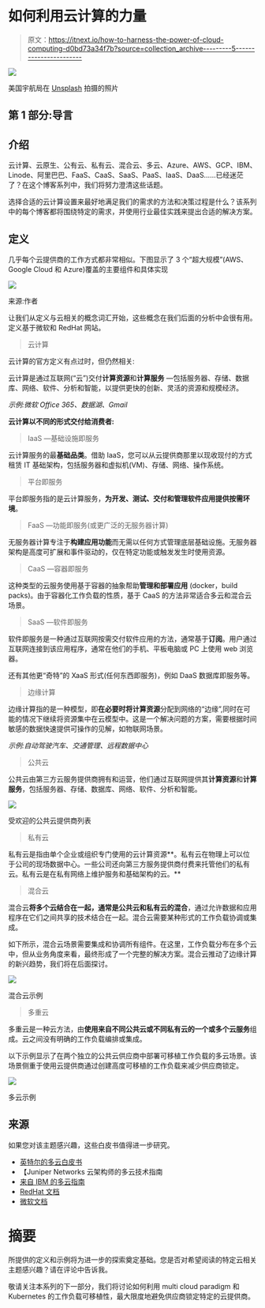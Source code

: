 # 如何利用云计算的力量

> 原文：<https://itnext.io/how-to-harness-the-power-of-cloud-computing-d0bd73a34f7b?source=collection_archive---------5----------------------->

![](img/f8f8355a58a490ad1339a64f391fee7d.png)

美国宇航局在 [Unsplash](https://unsplash.com/?utm_source=unsplash&utm_medium=referral&utm_content=creditCopyText) 拍摄的照片

## 第 1 部分:导言

## 介绍

云计算、云原生、公有云、私有云、混合云、多云、Azure、AWS、GCP、IBM、Linode、阿里巴巴、FaaS、CaaS、SaaS、PaaS、IaaS、DaaS……已经迷茫了？在这个博客系列中，我们将努力澄清这些话题。

选择合适的云计算设置来最好地满足我们的需求的方法和决策过程是什么？该系列中的每个博客都将围绕特定的需求，并使用行业最佳实践来提出合适的解决方案。

## 定义

几乎每个云提供商的工作方式都非常相似。下图显示了 3 个“超大规模”(AWS、Google Cloud 和 Azure)覆盖的主要组件和具体实现

![](img/16fbdbe09ce4aa75931b57a74772403d.png)

来源:作者

让我们从定义与云相关的概念词汇开始，这些概念在我们后面的分析中会很有用。定义基于微软和 RedHat 网站。

> 云计算

云计算的官方定义有点过时，但仍然相关:

云计算是通过互联网(“云”)交付**计算资源**和**计算服务** —包括服务器、存储、数据库、网络、软件、分析和智能，以提供更快的创新、灵活的资源和规模经济。

*示例:微软 Office 365、数据湖、Gmail*

**云计算以不同的形式交付给消费者:**

> IaaS —基础设施即服务

云计算服务的最**基础品类**。借助 IaaS，您可以从云提供商那里以现收现付的方式租赁 IT 基础架构，包括服务器和虚拟机(VM)、存储、网络、操作系统。

> 平台即服务

平台即服务指的是云计算服务，**为开发、测试、交付和管理软件应用提供按需环境**。

> FaaS —功能即服务(或更广泛的无服务器计算)

无服务器计算专注于**构建应用功能**而无需以任何方式管理底层基础设施。无服务器架构是高度可扩展和事件驱动的，仅在特定功能或触发发生时使用资源。

> CaaS —容器即服务

这种类型的云服务使用基于容器的抽象帮助**管理和部署应用** (docker，build packs)。由于容器化工作负载的性质，基于 CaaS 的方法非常适合多云和混合云场景。

> SaaS —软件即服务

软件即服务是一种通过互联网按需交付软件应用的方法，通常基于**订阅**。用户通过互联网连接到该应用程序，通常在他们的手机、平板电脑或 PC 上使用 web 浏览器。

还有其他更“奇特”的 XaaS 形式(任何东西即服务)，例如 DaaS 数据库即服务等。

> 边缘计算

边缘计算指的是一种模型，即**在必要时将计算资源**分配到网络的“边缘”,同时在可能的情况下继续将资源集中在云模型中。这是一个解决问题的方案，需要根据时间敏感的数据快速提供可操作的见解，如物联网场景。

*示例:自动驾驶汽车、交通管理、远程数据中心*

> 公共云

公共云由第三方云服务提供商拥有和运营，他们通过互联网提供其**计算资源**和**计算服务**，包括服务器、存储、数据库、网络、软件、分析和智能。

![](img/0d24a48e3c963e41231be2031586b443.png)

受欢迎的公共云提供商列表

> 私有云

私有云是指由单个企业或组织专门使用的云计算资源**。私有云在物理上可以位于公司的现场数据中心。一些公司还向第三方服务提供商付费来托管他们的私有云。私有云是在私有网络上维护服务和基础架构的云。**

> 混合云

混合云**将多个云结合在一起，通常是公共云和私有云的混合**，通过允许数据和应用程序在它们之间共享的技术结合在一起。混合云需要某种形式的工作负载协调或集成。

如下所示，混合云场景需要集成和协调所有组件。在这里，工作负载分布在多个云中，但从业务角度来看，最终形成了一个完整的解决方案。混合云推动了边缘计算的新兴趋势，我们将在后面探讨。

![](img/98013f5c5344d5802fec7dba74c1f8bb.png)

混合云示例

> 多重云

多重云是一种云方法，由**使用来自不同公共云或不同私有云的一个或多个云服务**组成。云之间没有明确的工作负载编排或集成。

以下示例显示了在两个独立的公共云供应商中部署可移植工作负载的多云场景。该场景侧重于使用云提供商通过创建高度可移植的工作负载来减少供应商锁定。

![](img/d65c877e85367bb3a5dd4f53696e1b66.png)

多云示例

## 来源

如果您对该主题感兴趣，这些白皮书值得进一步研究。

*   [英特尔的多云白皮书](https://www.intel.com/content/dam/www/public/us/en/documents/white-papers/enterprise-and-government-purposeful-multicloud-whitepaper.pdf)
*   【Juniper Networks 云架构师的多云技术指南
*   [来自 IBM 的多云指南](https://www.ibm.com/cloud/learn/multicloud)
*   [RedHat 文档](https://www.redhat.com/en/topics/cloud-computing/what-is-hybrid-cloud)
*   [微软文档](https://azure.microsoft.com/en-us/overview/what-is-cloud-computing/)

# 摘要

所提供的定义和示例将为进一步的探索奠定基础。您是否对希望阅读的特定云相关主题感兴趣？请在评论中告诉我。

敬请关注本系列的下一部分，我们将讨论如何利用 multi cloud paradigm 和 Kubernetes 的工作负载可移植性，最大限度地避免供应商锁定特定的云提供商。